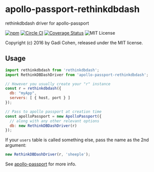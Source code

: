 # apollo-passport-rethinkdbdash

rethinkdbdash driver for apollo-passport

[![npm](https://img.shields.io/npm/v/apollo-passport-rethinkdbdash.svg?maxAge=2592000)](https://www.npmjs.com/package/apollo-passport-rethinkdbdash) [![Circle CI](https://circleci.com/gh/apollo-passport/rethinkdbdash.svg?style=shield)](https://circleci.com/gh/apollo-passport/rethinkdbdash) [![Coverage Status](https://coveralls.io/repos/github/apollo-passport/rethinkdbdash/badge.svg?branch=master)](https://coveralls.io/github/apollo-passport/rethinkdbdash?branch=master) ![MIT License](https://img.shields.io/badge/license-MIT-blue.svg)

Copyright (c) 2016 by Gadi Cohen, released under the MIT license.

## Usage

```js
import rethinkdbdash from 'rethinkdbdash';
import RethinkDBDashDriver from 'apollo-passport-rethinkdbdash';

// However you usually create your "r" instance
const r = rethinkdbdash({
  db: "myApp",
  servers: [ { host, port } ]
});

// Pass to apollo passport at creation time
const apolloPassport = new ApolloPassport({
  // along with any other relevant options
  db: new RethinkDBDashDriver(r)
});
```

If your `users` table is called something else, pass the name as the 2nd argument:

```js
new RethinkDBDashDriver(r, 'sheeple');
```

See [apollo-passport](https://github.com/apollo-passport/apollo-passport) for more info.
